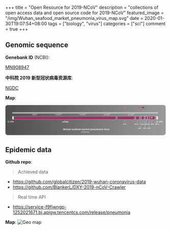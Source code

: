 +++
title = "Open Resource for 2019-NCoV"
description = "collections of open access data and open source code for 2019-NCoV"
featured_image = "/img/Wuhan_seafood_market_pneumonia_virus_map.svg"
date = 2020-01-30T19:07:54+08:00
tags = ["biology", "virus"]
categories = ["sci"]
comment = true
+++

## Genomic sequence

**Genebank ID** (NCBI):

[MN908947](https://www.ncbi.nlm.nih.gov/nuccore/MN908947)

**中科院 2019 新型冠状病毒资源库**:

[NGDC](https://bigd.big.ac.cn/ncov#progress)

**Map**:

![Genome map](/img/Wuhan_seafood_market_pneumonia_virus_map.svg)

## Epidemic data

**Github repo**:

> Achieved data

- https://github.com/globalcitizen/2019-wuhan-coronavirus-data
- https://github.com/BlankerL/DXY-2019-nCoV-Crawler

> Real time API

- https://service-f9fjwngp-1252021671.bj.apigw.tencentcs.com/release/pneumonia

**Map**:
![Geo map](/img/2019-NCoV-animation.gif)
